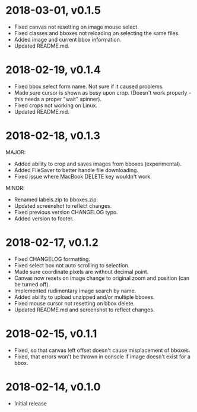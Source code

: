 # 2018-03-01, v0.1.5
* Fixed canvas not resetting on image mouse select.
* Fixed classes and bboxes not reloading on selecting the same files.
* Added image and current bbox information.
* Updated README.md.

# 2018-02-19, v0.1.4
* Fixed bbox select form name. Not sure if it caused problems.
* Made sure cursor is shown as busy upon crop. (Doesn't work properly - this needs a proper "wait" spinner).
* Fixed crops not working on Linux.
* Updated README.md.

# 2018-02-18, v0.1.3
MAJOR:
* Added ability to crop and saves images from bboxes (experimental).
* Added FileSaver to better handle file downloading.
* Fixed issue where MacBook DELETE key wouldn't work.

MINOR:
* Renamed labels.zip to bboxes.zip.
* Updated screenshot to reflect changes.
* Fixed previous version CHANGELOG typo.
* Added version to footer.

# 2018-02-17, v0.1.2

* Fixed CHANGELOG formatting.
* Fixed select box not auto scrolling to selection.
* Made sure coordinate pixels are without decimal point.
* Canvas now resets on image change to original zoom and position (can be turned off).
* Implemented rudimentary image search by name.
* Added ability to upload unzipped and/or multiple bboxes.
* Fixed mouse cursor not resetting on bbox delete.
* Updated README.md and screenshot to reflect changes.
    
# 2018-02-15, v0.1.1

* Fixed, so that canvas left offset doesn't cause misplacement of bboxes.
* Fixed, that errors won't be thrown in console if image doesn't exist for a bbox.

# 2018-02-14, v0.1.0

* Initial release